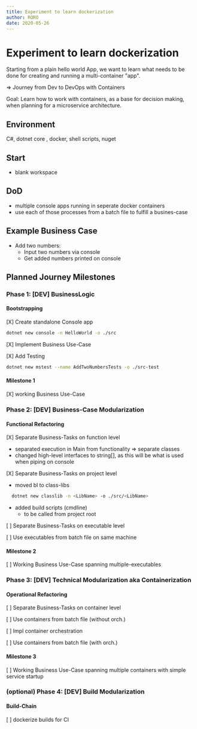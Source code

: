 ```yaml
---
title: Experiment to learn dockerization
author: RORO
date: 2020-05-26
---
```


# Experiment to learn dockerization

Starting from a plain hello world App, we want to learn what needs to be done for creating and running a multi-container "app".

=> Journey from Dev to DevOps with Containers

Goal: Learn how to work with containers, as a base for decision making, when planning for a microservice architecture.

## Environment

C#, dotnet core , docker, shell scripts, nuget

## Start

- blank workspace

## DoD

- multiple console apps running in seperate docker containers
- use each of those processes from a batch file to fulfill a busines-case

## Example Business Case

- Add two numbers:
  - Input two numbers via console
  - Get added numbers printed on console

## Planned Journey Milestones

### Phase 1: [DEV] BusinessLogic

#### Bootstrapping

[X] Create standalone Console app

```bash
dotnet new console -n HelloWorld -o ./src
```

[X] Implement Business Use-Case

[X] Add Testing

```bash
dotnet new mstest --name AddTwoNumbersTests -o ./src-test
```

#### Milestone 1

[X] working Business Use-Case

### Phase 2: [DEV] Business-Case Modularization

#### Functional Refactoring

[X] Separate Business-Tasks on function level

- separated execution in Main from functionality => separate classes
- changed high-level interfaces to string[], as this will be what is used when piping on console

[X] Separate Business-Tasks on project level

- moved bl to class-libs

```bash
  dotnet new classlib -n <LibName> -o ./src/<LibName>
```

- added build scripts (cmdline)
  - to be called from project root

[ ] Separate Business-Tasks on executable level

[ ] Use executables from batch file on same machine

#### Milestone 2

[ ] Working Business Use-Case spanning multiple-executables

### Phase 3: [DEV] Technical Modularization aka Containerization

#### Operational Refactoring

[ ] Separate Business-Tasks on container level

[ ] Use containers from batch file (without orch.)

[ ] Impl container orchestration

[ ] Use containers from batch file (with orch.)

#### Milestone 3

[ ] Working Business Use-Case spanning multiple containers with simple service startup

### (optional) Phase 4: [DEV] Build Modularization

#### Build-Chain

[ ] dockerize builds for CI
